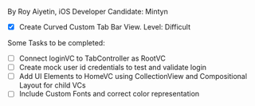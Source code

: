 
By Roy Aiyetin, iOS Developer Candidate: Mintyn 

- [x] Create Curved Custom Tab Bar View. Level: Difficult

Some Tasks to be completed:
- [ ] Connect loginVC to TabController as RootVC
- [ ] Create mock user id credentials to test and validate login
- [ ] Add UI Elements to HomeVC using CollectionView and Compositional Layout for child VCs
- [ ] Include Custom Fonts and correct color representation
